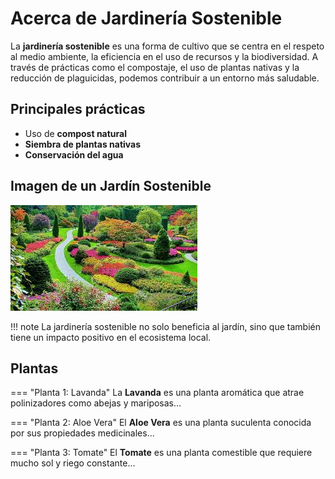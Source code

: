 # Acerca de Jardinería Sostenible

La **jardinería sostenible** es una forma de cultivo que se centra en el respeto al medio ambiente, la eficiencia en el uso de recursos y la biodiversidad. A través de prácticas como el compostaje, el uso de plantas nativas y la reducción de plaguicidas, podemos contribuir a un entorno más saludable.

## Principales prácticas
- Uso de **compost natural**
- **Siembra de plantas nativas**
- **Conservación del agua**

## Imagen de un Jardín Sostenible
![Jardín Sostenible](img/garden.jpg)

!!! note
    La jardinería sostenible no solo beneficia al jardín, sino que también tiene un impacto positivo en el ecosistema local.


## Plantas

=== "Planta 1: Lavanda"
    La **Lavanda** es una planta aromática que atrae polinizadores como abejas y mariposas...

=== "Planta 2: Aloe Vera"
    El **Aloe Vera** es una planta suculenta conocida por sus propiedades medicinales...

=== "Planta 3: Tomate"
    El **Tomate** es una planta comestible que requiere mucho sol y riego constante...
